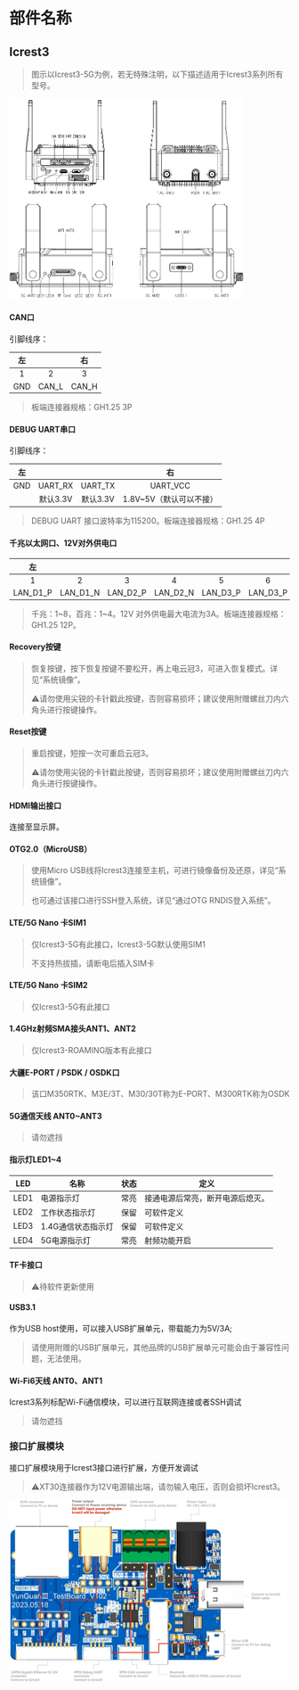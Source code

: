 # 部件名称

## Icrest3

> 图示以Icrest3-5G为例，若无特殊注明，以下描述适用于Icrest3系列所有型号。
>

<img src="../images/%E9%83%A8%E4%BB%B6%E8%AF%B4%E6%98%8E.jpg" alt="部件说明" style="zoom:50%;" />

#### CAN口

引脚线序：

|  左  |       | 右  |
| :--: | :---: | :---: |
|  1   |   2   |   3   |
| GND  | CAN_L | CAN_H |

> 板端连接器规格：GH1.25 3P

#### DEBUG UART串口

引脚线序：

|  左  |          |          |           右            |
| :--: | :------: | :------: | :---------------------: |
| GND  | UART_RX  | UART_TX  |        UART_VCC         |
|      | 默认3.3V | 默认3.3V | 1.8V~5V（默认可以不接） |

> DEBUG UART 接口波特率为115200。板端连接器规格：GH1.25 4P
>

#### 千兆以太网口、12V对外供电口

|    左    |          |          |          |          |          |          |          |      |      |         |   右    |
| :------: | :------: | :------: | :------: | :------: | :------: | :------: | :------: | :--: | :--: | :-----: | :-----: |
|    1     |    2     |    3     |    4     |    5     |    6     |    7     |    8     |  9   |  10  |   11    |   12    |
| LAN_D1_P | LAN_D1_N | LAN_D2_P | LAN_D2_N | LAN_D3_P | LAN_D3_P | LAN_D4_P | LAN_D4_N | GND  | GND  | 12V_OUT | 12V_OUT |

> 千兆：1~8，百兆：1~4。12V 对外供电最大电流为3A。板端连接器规格：GH1.25 12P。
>

#### Recovery按键

> 恢复按键，按下恢复按键不要松开，再上电云冠3，可进入恢复模式。详见“系统镜像”。
>
> ⚠️请勿使用尖锐的卡针戳此按键，否则容易损坏；建议使用附赠螺丝刀内六角头进行按键操作。

#### Reset按键

> 重启按键，短按一次可重启云冠3。
>
> ⚠️请勿使用尖锐的卡针戳此按键，否则容易损坏；建议使用附赠螺丝刀内六角头进行按键操作。

#### HDMI输出接口 

连接至显示屏。

#### OTG2.0（MicroUSB）

> 使用Micro USB线将Icrest3连接至主机，可进行镜像备份及还原，详见“系统镜像”。
>
> 也可通过该接口进行SSH登入系统，详见“通过OTG RNDIS登入系统”。

#### LTE/5G Nano 卡SIM1

> 仅Icrest3-5G有此接口，Icrest3-5G默认使用SIM1
>
> 不支持热拔插，请断电后插入SIM卡

#### LTE/5G Nano 卡SIM2

> 仅Icrest3-5G有此接口

#### 1.4GHz射频SMA接头ANT1、ANT2

> 仅Icrest3-ROAMING版本有此接口

#### 大疆E-PORT / PSDK / OSDK口

> 该口M350RTK、M3E/3T、M30/30T称为E-PORT、M300RTK称为OSDK

#### 5G通信天线 ANT0~ANT3

> 请勿遮挡

#### 指示灯LED1~4

| LED  | 名称               | 状态 | 定义                             |
| ---- | ------------------ | ---- | -------------------------------- |
| LED1 | 电源指示灯         | 常亮 | 接通电源后常亮，断开电源后熄灭。 |
| LED2 | 工作状态指示灯     | 保留 | 可软件定义                       |
| LED3 | 1.4G通信状态指示灯 | 保留 | 可软件定义                       |
| LED4 | 5G电源指示灯       | 常亮 | 射频功能开启                     |



#### TF卡接口

> ⚠️待软件更新使用

#### USB3.1

作为USB host使用，可以接入USB扩展单元，带载能力为5V/3A;

> 请使用附赠的USB扩展单元，其他品牌的USB扩展单元可能会由于兼容性问题，无法使用。

#### Wi-Fi6天线 ANT0、ANT1

Icrest3系列标配Wi-Fi通信模块，可以进行互联网连接或者SSH调试

> 请勿遮挡

### 接口扩展模块

接口扩展模块用于Icrest3接口进行扩展，方便开发调试

> ⚠️XT30连接器作为12V电源输出端，请勿输入电压，否则会损坏Icrest3。

<img src="../images/%E6%89%A9%E5%B1%95%E6%A8%A1%E5%9D%97.jpg" alt="扩展模块" style="zoom:50%;" />

> 
